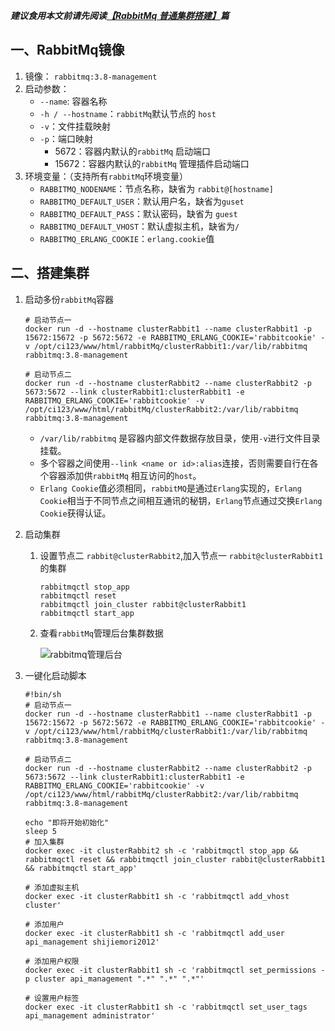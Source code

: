 ***建议食用本文前请先阅读[【RabbitMq 普通集群搭建】](./RabbitMq%20普通集群搭建.md)篇***
## 一、RabbitMq镜像
1. 镜像： `rabbitmq:3.8-management`
2. 启动参数：
   - `--name`: 容器名称
   - `-h / --hostname`：`rabbitMq`默认节点的 `host`
   - `-v`：文件挂载映射
   - `-p`：端口映射
     - 5672：容器内默认的`rabbitMq` 启动端口
     - 15672：容器内默认的`rabbitMq` 管理插件启动端口
3. 环境变量：（支持所有`rabbitMq`环境变量）
   - `RABBITMQ_NODENAME`：节点名称，缺省为 `rabbit@[hostname]`
   - `RABBITMQ_DEFAULT_USER`：默认用户名，缺省为`guset`
   - `RABBITMQ_DEFAULT_PASS`：默认密码，缺省为 `guest`
   - `RABBITMQ_DEFAULT_VHOST`：默认虚拟主机，缺省为`/`
   - `RABBITMQ_ERLANG_COOKIE`：`erlang.cookie`值

## 二、搭建集群

1. 启动多份`rabbitMq`容器

   ```
   # 启动节点一
   docker run -d --hostname clusterRabbit1 --name clusterRabbit1 -p 15672:15672 -p 5672:5672 -e RABBITMQ_ERLANG_COOKIE='rabbitcookie' -v /opt/ci123/www/html/rabbitMq/clusterRabbit1:/var/lib/rabbitmq rabbitmq:3.8-management
   
   # 启动节点二
   docker run -d --hostname clusterRabbit2 --name clusterRabbit2 -p 5673:5672 --link clusterRabbit1:clusterRabbit1 -e RABBITMQ_ERLANG_COOKIE='rabbitcookie' -v /opt/ci123/www/html/rabbitMq/clusterRabbit2:/var/lib/rabbitmq rabbitmq:3.8-management
   ```

   - `/var/lib/rabbitmq` 是容器内部文件数据存放目录，使用`-v`进行文件目录挂载。
   - 多个容器之间使用`--link <name or id>:alias`连接，否则需要自行在各个容器添加供`rabbitMq` 相互访问的`host`。
   - `Erlang Cookie`值必须相同，`rabbitMQ`是通过`Erlang`实现的，`Erlang Cookie`相当于不同节点之间相互通讯的秘钥，`Erlang`节点通过交换`Erlang Cookie`获得认证。

2. 启动集群

   1. 设置节点二 `rabbit@clusterRabbit2`,加入节点一 `rabbit@clusterRabbit1`的集群

      ```
      rabbitmqctl stop_app
      rabbitmqctl reset
      rabbitmqctl join_cluster rabbit@clusterRabbit1
      rabbitmqctl start_app
      ```

   2. 查看`rabbitMq`管理后台集群数据

      ![rabbitmq管理后台](//img2.ciurl.cn/flashsale/upload/xinfotek_upload/2019/10/29/1572337428567936.png)

3. 一键化启动脚本

   ```
   #!bin/sh
   # 启动节点一
   docker run -d --hostname clusterRabbit1 --name clusterRabbit1 -p 15672:15672 -p 5672:5672 -e RABBITMQ_ERLANG_COOKIE='rabbitcookie' -v /opt/ci123/www/html/rabbitMq/clusterRabbit1:/var/lib/rabbitmq rabbitmq:3.8-management
   
   # 启动节点二
   docker run -d --hostname clusterRabbit2 --name clusterRabbit2 -p 5673:5672 --link clusterRabbit1:clusterRabbit1 -e RABBITMQ_ERLANG_COOKIE='rabbitcookie' -v /opt/ci123/www/html/rabbitMq/clusterRabbit2:/var/lib/rabbitmq rabbitmq:3.8-management
   
   echo "即将开始初始化"
   sleep 5
   # 加入集群
   docker exec -it clusterRabbit2 sh -c 'rabbitmqctl stop_app && rabbitmqctl reset && rabbitmqctl join_cluster rabbit@clusterRabbit1 && rabbitmqctl start_app'
   
   # 添加虚拟主机
   docker exec -it clusterRabbit1 sh -c 'rabbitmqctl add_vhost cluster'
   
   # 添加用户
   docker exec -it clusterRabbit1 sh -c 'rabbitmqctl add_user api_management shijiemori2012'
   
   # 添加用户权限
   docker exec -it clusterRabbit1 sh -c 'rabbitmqctl set_permissions -p cluster api_management ".*" ".*" ".*"'
   
   # 设置用户标签
   docker exec -it clusterRabbit1 sh -c 'rabbitmqctl set_user_tags api_management administrator'
   ```

   